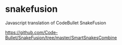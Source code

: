 # snakefusion
Javascript translation of CodeBullet SnakeFusion

https://github.com/Code-Bullet/SnakeFusion/tree/master/SmartSnakesCombine
